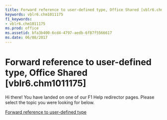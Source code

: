 ```yaml
---
title: Forward reference to user-defined type, Office Shared [vblr6.chm1011175]
keywords: vblr6.chm1011175
f1_keywords:
- vblr6.chm1011175
ms.prod: office
ms.assetid: bfa3b400-6cd4-4797-aedb-6f87f5566617
ms.date: 06/08/2017
---
```



# Forward reference to user-defined type, Office Shared [vblr6.chm1011175]

Hi there! You have landed on one of our F1 Help redirector pages. Please select the topic you were looking for below.

[Forward reference to user-defined type](http://msdn.microsoft.com/library/316416e3-68d3-f5ae-88bf-6f6fa01e54a9%28Office.15%29.aspx)

